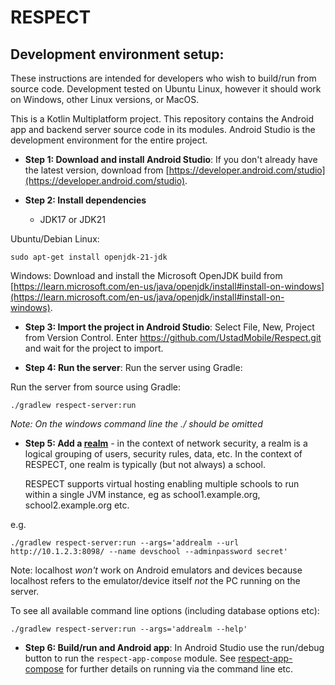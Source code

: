 # RESPECT

## Development environment setup:

These instructions are intended for developers who wish to build/run from source code. Development
tested on Ubuntu Linux, however it should work on Windows, other Linux versions, or MacOS. 

This is a Kotlin Multiplatform project. This repository contains the Android app and
backend server source code in its modules. Android Studio is the development environment for the
entire project. 

*  __Step 1: Download and install Android Studio__: If you don't already have the latest version, download
   from [https://developer.android.com/studio](https://developer.android.com/studio).

* __Step 2: Install dependencies__
    * JDK17 or JDK21

Ubuntu/Debian Linux:
```
sudo apt-get install openjdk-21-jdk
```

Windows:
Download and install the Microsoft OpenJDK build from 
[https://learn.microsoft.com/en-us/java/openjdk/install#install-on-windows](https://learn.microsoft.com/en-us/java/openjdk/install#install-on-windows).

* __Step 3: Import the project in Android Studio__: Select File, New, Project from Version Control. Enter
  https://github.com/UstadMobile/Respect.git and wait for the project to import.

* __Step 4: Run the server__: Run the server using Gradle:

Run the server from source using Gradle:
```
./gradlew respect-server:run
```
_Note: On the windows command line the ./ should be omitted_

* __Step 5: Add a [realm](ARCHITECTURE.md#realms)__ - in the context of network security, a realm is a
  logical grouping of users, security rules, data, etc. In the context of RESPECT, one realm is 
  typically (but not always) a school. 

  RESPECT supports virtual hosting enabling multiple schools to run within a single JVM instance, eg
  as school1.example.org, school2.example.org etc.

e.g.
```
./gradlew respect-server:run --args='addrealm --url http://10.1.2.3:8098/ --name devschool --adminpassword secret' 
```
Note: localhost _won't_ work on Android emulators and devices because localhost refers to the 
emulator/device itself _not_ the PC running on the server.

To see all available command line options (including database options etc):
```
./gradlew respect-server:run --args='addrealm --help'
```

* __Step 6: Build/run and Android app__: In Android Studio use the run/debug button to run the 
 ```respect-app-compose``` module. See [respect-app-compose](respect-app-compose/) for further
 details on running via the command line etc.

